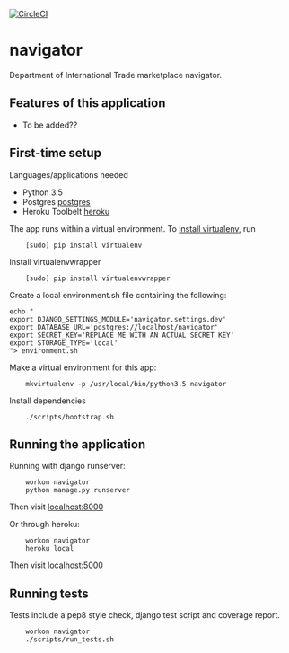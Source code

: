 [![CircleCI](https://circleci.com/gh/uktrade/navigator.svg?style=svg)](https://circleci.com/gh/uktrade/navigator)

# navigator

Department of International Trade marketplace navigator.

## Features of this application

 - To be added??

## First-time setup

Languages/applications needed
- Python 3.5
- Postgres [postgres](https://www.postgresql.org)
- Heroku Toolbelt [heroku](https://toolbelt.heroku.com)


The app runs within a virtual environment. To [install virtualenv](https://virtualenv.readthedocs.org/en/latest/installation.html), run
```shell
    [sudo] pip install virtualenv
```

Install virtualenvwrapper
```shell
    [sudo] pip install virtualenvwrapper
```

Create a local environment.sh file containing the following:
```shell
echo "
export DJANGO_SETTINGS_MODULE='navigator.settings.dev'
export DATABASE_URL='postgres://localhost/navigator'
export SECRET_KEY='REPLACE ME WITH AN ACTUAL SECRET KEY'
export STORAGE_TYPE='local'
"> environment.sh
```

Make a virtual environment for this app:
```shell
    mkvirtualenv -p /usr/local/bin/python3.5 navigator
```

Install dependencies
```shell
    ./scripts/bootstrap.sh
```

## Running the application

Running with django runserver:
```shell
    workon navigator
    python manage.py runserver
```
Then visit [localhost:8000](http://localhost:8000)

Or through heroku:
```shell
    workon navigator
    heroku local
```
Then visit [localhost:5000](http://localhost:5000)

## Running tests

Tests include a pep8 style check, django test script and coverage report.

```shell
    workon navigator
    ./scripts/run_tests.sh
```
